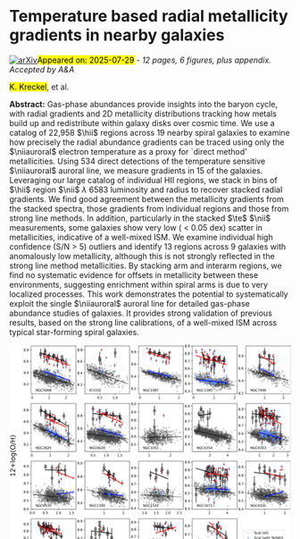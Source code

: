 <div class="macros" style="visibility:hidden;">
$\newcommand{\ensuremath}{}$
$\newcommand{\xspace}{}$
$\newcommand{\object}[1]{\texttt{#1}}$
$\newcommand{\farcs}{{.}''}$
$\newcommand{\farcm}{{.}'}$
$\newcommand{\arcsec}{''}$
$\newcommand{\arcmin}{'}$
$\newcommand{\ion}[2]{#1#2}$
$\newcommand{\textsc}[1]{\textrm{#1}}$
$\newcommand{\hl}[1]{\textrm{#1}}$
$\newcommand{\footnote}[1]{}$
$\newcommand{\oiii}{[O \textsc{iii}]}$
$\newcommand{\nii}{[N \textsc{ii}]}$
$\newcommand{\sii}{[S \textsc{ii}]}$
$\newcommand{\oi}{[O \textsc{i}]}$
$\newcommand{\niion}{[N \textsc{i}]}$
$\newcommand{\hei}{[He \textsc{i}]}$
$\newcommand{\siii}{[S \textsc{iii}]}$
$\newcommand{\oii}{[O \textsc{ii}]}$
$\newcommand{\neii}{[Ne \textsc{ii}]}$
$\newcommand{\hii}{H \textsc{ii}}$
$\newcommand{\ha}{H\alpha}$
$\newcommand{\hb}{H\beta}$
$\newcommand{\niiauroral}{[N \textsc{ii}]\lambda5755}$
$\newcommand{\doh}{\Delta(O/H)}$
$\newcommand{\sigmaoh}{\sigma(O/H)}$
$\newcommand{\te}{T_{\rm e}}$
$\newcommand{\logten}{log_{10}}$
$\newcommand{\nee}{n_{\rm e}}$
$\newcommand{\OSU}{\label{OSU} Department of Astronomy, The Ohio State University, 140 West 18th Avenue, Columbus, Ohio 43210, USA}$
$\newcommand{\Alberta}{\label{Alberta} Department of Physics, University of Alberta, Edmonton, AB T6G 2E1, Canada}$
$\newcommand{\ANU}{\label{ANU} Research School of Astronomy and Astrophysics, Australian National University, Canberra, ACT 2611, Australia}$
$\newcommand{\IPAC}{\label{IPAC} Caltech-IPAC, 1200 E. California Blvd. Pasadena, CA 91125, USA}$
$\newcommand{\Carnegie}{\label{Carnegie} Observatories of the Carnegie Institution for Science, 813 Santa Barbara Street, Pasadena, CA 91101, USA}$
$\newcommand{ÇAPP}{\label{CCAPP} Center for Cosmology and Astroparticle Physics, 191 West Woodruff Avenue, Columbus, OH 43210, USA}$
$\newcommand{\CfA}{\label{CfA} Harvard-Smithsonian Center for Astrophysics, 60 Garden Street, Cambridge, MA 02138, USA}$
$\newcommand{\CITEVA}{\label{CITEVA} Centro de Astronomía (CITEVA), Universidad de Antofagasta, Avenida Angamos 601, Antofagasta, Chile}$
$\newcommand{\CNRS}{\label{CNRS} CNRS, IRAP, 9 Av. du Colonel Roche, BP 44346, F-31028 Toulouse cedex 4, France}$
$\newcommand{\ESO}{\label{ESO} European Southern Observatory, Karl-Schwarzschild Stra{\ss}e 2, D-85748 Garching bei München, Germany}$
$\newcommand{\ESOChile}{\label{ESOChile} European Southern Observatory, Avenida Alonso de Cordoba 3107, Casilla 19, Santiago 19001, Chile}$
$\newcommand{\HD}{\label{HD} Astronomisches Rechen-Institut, Zentrum für Astronomie der Universität Heidelberg, Mönchhofstra\ss e 12-14, D-69120 Heidelberg, Germany}$
$\newcommand{\ICRAR}{\label{ICRAR} International Centre for Radio Astronomy Research, University of Western Australia, 35 Stirling Highway, Crawley, WA 6009, Australia}$
$\newcommand{\IRAM}{\label{IRAM} Institut de Radioastronomie Millimétrique (IRAM), 300 Rue de la Piscine, F-38406 Saint Martin d'Hères, France}$
$\newcommand{\ITA}{\label{ITA} Universität Heidelberg, Zentrum für Astronomie, Institut für Theoretische Astrophysik, Albert-Ueberle-Str 2, D-69120 Heidelberg, Germany}$
$\newcommand{\IWR}{\label{IWR} Universität Heidelberg, Interdisziplinäres Zentrum für Wissenschaftliches Rechnen, Im Neuenheimer Feld 205, D-69120 Heidelberg, Germany}$
$\newcommand{\JHU}{\label{JHU} Department of Physics and Astronomy, The Johns Hopkins University, Baltimore, MD 21218, USA}$
$\newcommand{\Leiden}{\label{Leiden} Leiden Observatory, Leiden University, P.O. Box 9513, 2300 RA Leiden, The Netherlands}$
$\newcommand{\Maryland}{\label{Maryland} Department of Astronomy, University of Maryland, College Park, MD 20742, USA}$
$\newcommand{\MPE}{\label{MPE} Max-Planck-Institut für extraterrestrische Physik, Giessenbachstra{\ss}e 1, D-85748 Garching, Germany}$
$\newcommand{\MPIA}{\label{MPIA} Max-Planck-Institut für Astronomie, Königstuhl 17, D-69117, Heidelberg, Germany}$
$\newcommand{\Nagoya}{\label{Nagoya} Department of Physics, Nagoya University, Furo-cho, Chikusa-ku, Nagoya, Aichi 464-8602, Japan}$
$\newcommand{\NRAO}{\label{NRAO} National Radio Astronomy Observatory, 520 Edgemont Road, Charlottesville, VA 22903-2475, USA}$
$\newcommand{\OAN}{\label{OAN} Observatorio Astronómico Nacional (IGN), C/Alfonso XII, 3, E-28014 Madrid, Spain}$
$\newcommand{\ObsParis}{\label{ObsParis} Sorbonne Université, Observatoire de Paris, Université PSL, CNRS, LERMA, F-75014, Paris, France}$
$\newcommand{\Princeton}{\label{Princeton} Department of Astrophysical Sciences, Princeton University, Princeton, NJ 08544 USA}$
$\newcommand{\UToledo}{\label{UToledo} University of Toledo, 2801 W. Bancroft St., Mail Stop 111, Toledo, OH, 43606}$
$\newcommand{\Toulouse}{\label{Toulouse} Université de Toulouse, UPS-OMP, IRAP, F-31028 Toulouse cedex 4, France}$
$\newcommand{\UBonn}{\label{UBonn} Argelander-Institut für Astronomie, Universität Bonn, Auf dem Hügel 71, 53121 Bonn, Germany}$
$\newcommand{\UChile}{\label{UChile} Departamento de Astronomía, Universidad de Chile, Camino del Observatorio 1515, Las Condes, Santiago, Chile}$
$\newcommand{\UConn}{\label{UConn} Department of Physics, University of Connecticut, Storrs, CT, 06269, USA}$
$\newcommand{\UCSD}{\label{UCSD} Center for Astrophysics and Space Sciences, Department of Physics,  University of California, San Diego, 9500 Gilman Drive, La Jolla, CA 92093, USA}$
$\newcommand{\UGent}{\label{UGent} Sterrenkundig Observatorium, Universiteit Gent, Krijgslaan 281 S9, B-9000 Gent, Belgium}$
$\newcommand{\ULyon}{\label{ULyon} Univ Lyon, Univ Lyon 1, ENS de Lyon, CNRS, Centre de Recherche Astrophysique de Lyon UMR5574,\ F-69230 Saint-Genis-Laval, France}$
$\newcommand{\UMass}{\label{UMass} University of Massachusetts—Amherst, 710 N. Pleasant Street, Amherst, MA 01003, USA}$
$\newcommand{\UWyoming}{\label{UWyoming} Department of Physics and Astronomy, University of Wyoming, Laramie, WY 82071, USA}$
$\newcommand{\LAM}{\label{LAM} Aix Marseille Univ, CNRS, CNES, LAM (Laboratoire d’Astrophysique de Marseille), Marseille, France}$
$\newcommand{\UHawaii}{\label{UHawaii} Institute for Astronomy, University of Hawaii, 2680 Woodlawn Drive, Honolulu, HI 96822, USA}$
$\newcommand{\UCM}{\label{UCM} Departamento de Física de la Tierra y Astrofísica, Universidad Complutense de Madrid, E-28040, Spain}$
$\newcommand{\IPARC}{\label{IPARC} Instituto de Física de Partículas y del Cosmos IPARCOS, Facultad de Ciencias Físicas, Universidad Complutense de Madrid, E-28040, Spain}$
$\newcommand{\STScI}{\label{STScI} Space Telescope Science Institute, 3700 San Martin Drive, Baltimore, MD 21218, USA}$
$\newcommand{\McMaster}{\label{McMaster} Department of Physics and Astronomy, McMaster University, 1280 Main Street West, Hamilton, ON L8S 4M1, Canada}$
$\newcommand{\INAF}{\label{INAF} INAF -- Osservatorio Astrofisico di Arcetri, Largo E. Fermi 5, I-50157, Firenze, Italy}$
$\newcommand{\Sydney}{\label{Sydney} Sydney Institute for Astronomy, School of Physics A28, The University of Sydney, NSW 2006, Australia}$
$\newcommand{\CITA}{\label{CITA} Canadian Institute for Theoretical Astrophysics (CITA), University of Toronto, 60 St George St, Toronto, ON M5S 3H8, Canada}$
$\newcommand{\ASIAA}{\label{ASIAA} Institute of Astronomy and Astrophysics, Academia Sinica, No. 1, Sec. 4, Roosevelt Road, Taipei 10617, Taiwan}$
$\newcommand{\TKU}{\label{TKU} Department of Physics, Tamkang University, No.151, Yingzhuan Rd., Tamsui Dist., New Taipei City 251301, Taiwan}$
$\newcommand{\PSMA}{\label{PSMA} Penn State Mont Alto, 1 Campus Drive, Mont Alto, PA  17237, USA}$
$\newcommand{\ILL}{\label{ILL} ILL}$
$\newcommand{\stromlo}{\label{stromlo} Research School of Astronomy and Astrophysics, Australian National University, Mt Stromlo Observatory, Weston Creek, ACT 2611, Australia}$
$\newcommand{\UCatolica}{\label{UCatolica} Instituto de Astronomía, Universidad Católica del Norte, Av. Angamos 0610, Antofagasta, Chile}$
$\newcommand{\UT}{\label{UT} McDonald Observatory, The University of Texas at Austin, 1 University Station, Austin, TX 78712-0259, USA}$
$\newcommand{\Vanderbilt}{\label{Vanderbilt} Department of Physics and Astronomy, Vanderbilt University, VU Station 1807, Nashville, TN 37235, USA}$
$\newcommand{\UNF}{\label{UNF} Department of Physics, University of North Florida, 1 UNF Dr. Jacksonville FL 32224}$
$\newcommand{\NAOC}{\label{NAOC} Chinese Academy of Sciences South America Center for Astronomy, National Astronomical Observatories, CAS, Beijing 100101, China}$
$\newcommand{\CASA}{\label{CASA} Center for Astrophysics and Space Astronomy, University of Colorado, 389 UCB, Boulder, CO 80309-0389, USA}$
$\newcommand{\UNAM}{\label{UNAM} Universidad Nacional Autónoma de México, Instituto de Astronomía, AP 106, Ensenada 22800, BC, México}$
$\newcommand{\UDP}{\label{UDP} Instituto de Estudios Astrofísicos, Facultad de Ingeniería y Ciencias, Universidad Diego Portales, Av. Ejército Libertador 441, Santiago, Chile}$
$\newcommand{\Steward}{\label{Steward} Steward Observatory, University of Arizona, 933 N. Cherry Ave., Tucson, AZ 85721-0065, USA}$
$\newcommand{\APO}{\label{APO} Apache Point Observatory and New Mexico State University, P.O. Box 59,$
$Sunspot, NM 88349-0059, USA}$
$\newcommand{\UNAMCU}{\label{UNAMCU} Universidad Nacional Autónoma de México, Instituto de Astronomía, AP 70-264, CDMX 04510, México}$
$\newcommand{\UWash}{\label{UWash} Department of Astronomy, University of Washington, Seattle, WA, 98195}$
$\newcommand{Ç}{\label{CC} Department of Physics, Colorado College, Colorado Springs, CO 80903}$
$\newcommand{\Utah}{\label{Utah} Department of Physics and Astronomy, University of Utah, 115 S. 1400 E., Salt Lake City, UT 84112, USA}$
$\newcommand{\UConcepcion}{\label{UConcepcion} Departamento de Astronomía, Universidad de Concepción, Casilla 160-C, Concepción, Chile}$
$\newcommand{\FCLA}{\label{FCLA} Franco-Chilean Laboratory for Astronomy, IRL 3386, CNRS and Universidad de Chile, Santiago, Chile}$
$\newcommand{\Oklahoma}{\label{Oklahoma} Homer L. Dodge Department of Physics and Astronomy, University of Oklahoma, Norman, OK 73019, USA}$
$\newcommand{\UIUC}{\label{UIUC} Department of Astronomy, University of Illinois, Urbana, IL 61801, USA}$
$\newcommand{\Harvard}{\label{Harvard} Harvard-Smithsonian Center for Astrophysics, Cambridge, MA 02138, USA}$
$\newcommand{\caltech}{\label{caltech} Department of Astronomy, California Institute of Technology, Pasadena, CA 91125, USA}$
$\newcommand{\UOA}{\label{UOA} Department of Physics, University of Arkansas, 226 Physics Building, 825 West Dickson Street, Fayetteville, AR 72701, USA}$
$\newcommand{\trieste}{\label{trieste} Department of Physics, Astronomy Section, University of Trieste, Via G.B. Tiepolo, 11, I-34143 Trieste, Italy}$
$\newcommand{\Rad}{\label{Rad}{ Elizabeth S. and Richard M. Cashin Fellow at the Radcliffe Institute for Advanced Studies at Harvard University, 10 Garden Street, Cambridge, MA 02138, USA}}$
$\newcommand{\UCT}{\label{UCT}{ Department of Astronomy, University of Cape Town, Rondebosch 7701, Cape Town, South Africa}}$
$\newcommand{\Oxford}{\label{Oxford}{ Sub-department of Astrophysics, Department of Physics, University of Oxford, Keble Road, Oxford OX1 3RH, UK}}$
$\newcommand\hyper{@linkstart##1##2 $
$     }$
$\newcommand\hyper{@linkstart##1##2 $
$     }$
$\newcommand\hyper{@linkstart##1##2 $
$     }$
$\newcommand\hyper{@linkstart##1##2 $
$     }$
$\newcommand\natexlab{#1}$</div>



<div id="title">

#    Temperature based radial metallicity gradients in nearby galaxies   

</div>
<div id="comments">

[![arXiv](https://img.shields.io/badge/arXiv-2507.20744-b31b1b.svg)](https://arxiv.org/abs/2507.20744)<mark>Appeared on: 2025-07-29</mark> -  _12 pages, 6 figures, plus appendix. Accepted by A&A_

</div>
<div id="authors">

<mark>K. Kreckel</mark>, et al.

</div>
<div id="abstract">

**Abstract:** Gas-phase abundances provide insights into the baryon cycle, with radial gradients and 2D metallicity distributions tracking how metals build up and redistribute within galaxy disks over cosmic time. We use a catalog of 22,958 $\hii$ regions across 19 nearby spiral galaxies to examine how precisely the radial abundance gradients can be traced using only the $\niiauroral$ electron temperature as a proxy for `direct method' metallicities. Using 534 direct detections of the temperature sensitive $\niiauroral$ auroral line, we measure gradients in 15 of the galaxies. Leveraging our large catalog of individual HII regions, we stack in bins of $\hii$ region $\nii$ $\lambda$ 6583 luminosity and radius to recover stacked radial gradients. We find good agreement between the metallicity gradients from the stacked spectra,  those gradients from individual regions and those from strong line methods. In addition, particularly in the stacked $\te$ $\nii$ measurements, some galaxies show very low ( $<$ 0.05 dex) scatter in metallicities, indicative of a well-mixed ISM. We examine individual high confidence (S/N $>$ 5) outliers and identify 13 regions across 9 galaxies with anomalously low metallicity, although this is not strongly reflected in the strong line method metallicities. By stacking arm and interarm regions, we find no systematic evidence for offsets in metallicity between these environments, suggesting enrichment within spiral arms is due to very localized processes. This work demonstrates the potential to systematically exploit the single $\niiauroral$ auroral line for detailed gas-phase abundance studies of galaxies. It provides strong validation of previous  results, based on the strong line calibrations, of a well-mixed ISM across typical star-forming spiral galaxies.

</div>

<div id="div_fig1">

<img src="tmp_2507.20744/./figures/gradients_scal_v5.png" alt="Fig5" width="100%"/>

**Figure 5. -** A comparison of metallicity gradients. The Scal values (grey) are compared with individual $\te$$\nii$ metallicities (red) and $\te$$\nii$ stacked metallicities (black). For context, the subsample of individual regions with $\te$$\nii$ detections are highlighted within the Scal measurements in light blue. Linear radial gradients are fit when there are at least 5 measurements that cover at least 0.5 r$_{\rm eff}$. Note that $\hii$ regions in NGC 4254 and NGC 4535 do not cover the full disk due to the AO notch filter. Galaxies are ordered from low (top-left) to high (bottom-right) stellar mass, and axis scalings are not  matched  between galaxies.   (*fig:gradients_scal*)

</div>
<div id="div_fig2">

<img src="tmp_2507.20744/./figures/stacks_arm_interarm.png" alt="Fig2" width="100%"/>

**Figure 2. -** A comparison of $\te$$\nii$ measured in stacked arm and interarm environments. We color-code the points by L($\nii$) (left) and radius (right) but see no evidence for trends or bulk offsets between environments.  (*fig:stack-arm-interarm*)

</div>
<div id="div_fig3">

<img src="tmp_2507.20744/./figures/compare_KK_RRV_MB_Chaos_v4.png" alt="Fig3" width="100%"/>

**Figure 3. -** A comparison of $\te$$\nii$ measurements used in this work \citep{Brazzini2024} with three different sets of measurements available in the literature. While auroral line fits in \cite{Kreckel2022}(left) and \cite{RRV2024}(center) are both based on the same underlying MUSE data set, different assumptions have been made in the SSP fitting and region boundaries. \cite{Berg2015} measurements (right) are based on independent long-slit spectroscopy. As there are only five regions in common with \cite{Berg2015}, no offset or scatter is calculated in comparison with this sample. (*fig:compare_Te*)

</div><div id="qrcode"><img src=https://api.qrserver.com/v1/create-qr-code/?size=100x100&data="https://arxiv.org/abs/2507.20744"></div>